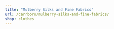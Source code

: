 ```yaml
---
title: "Mulberry Silks and Fine Fabrics"
url: /carrboro/mulberry-silks-and-fine-fabrics/
shop: clothes
---
```

